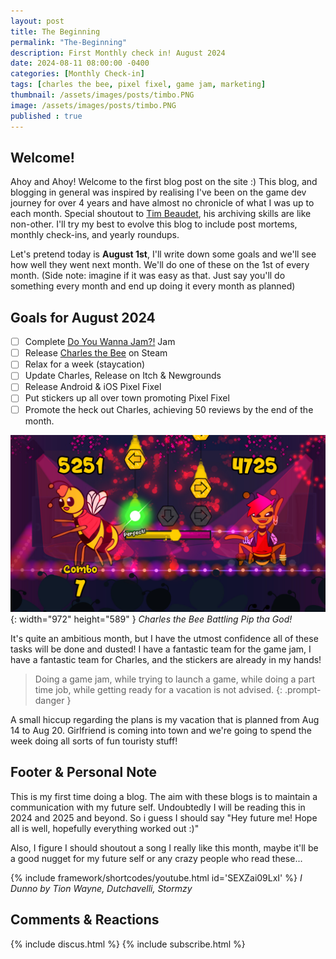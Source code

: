 ```yaml
---
layout: post
title: The Beginning
permalink: "The-Beginning"
description: First Monthly check in! August 2024
date: 2024-08-11 08:00:00 -0400
categories: [Monthly Check-in]
tags: [charles the bee, pixel fixel, game jam, marketing]
thumbnail: /assets/images/posts/timbo.PNG
image: /assets/images/posts/timbo.PNG
published : true
---
```


## Welcome!

Ahoy and Ahoy! Welcome to the first blog post on the site :) This blog, and blogging in general was inspired by realising I've been on the game dev journey for over 4 years and have almost no chronicle of what I was up to each month. Special shoutout to [Tim Beaudet](https://www.timbeaudet.com), his archiving skills are like non-other. I'll try my best to evolve this blog to include post mortems, monthly check-ins, and yearly roundups. 

Let's pretend today is **August 1st**, I'll write down some goals and we'll see how well they went next month. We'll do one of these on the 1st of every month. (Side note: imagine if it was easy as that. Just say you'll do something every month and end up doing it every month as planned)

## Goals for August 2024
  - [ ] Complete [Do You Wanna Jam?!](https://itch.io/jam/do-you-wanna-jam-2024) Jam
  - [ ] Release [Charles the Bee](https://store.steampowered.com/app/2485090/Charles_the_Bee/) on Steam
  - [ ] Relax for a week (staycation)
  - [ ] Update Charles, Release on Itch & Newgrounds
  - [ ] Release Android & iOS Pixel Fixel
  - [ ] Put stickers up all over town promoting Pixel Fixel
  - [ ] Promote the heck out Charles, achieving 50 reviews by the end of the month.
 
![Charles the Bee Screenshot](/assets/images/posts/charlesscreenshot.jpg){: width="972" height="589" }
_Charles the Bee Battling Pip tha God!_

It's quite an ambitious month, but I have the utmost confidence all of these tasks will be done and dusted! I have a fantastic team for the game jam, I have a fantastic team for Charles, and the stickers are already in my hands!



> Doing a game jam, while trying to launch a game, while doing a part time job, while getting ready for a vacation is not advised.
{: .prompt-danger } 

A small hiccup regarding the plans is my vacation that is planned from Aug 14 to Aug 20. Girlfriend is coming into town and we're going to spend the week doing all sorts of fun touristy stuff!



## Footer & Personal Note

This is my first time doing a blog. The aim with these blogs is to maintain a communication with my future self. Undoubtedly I will be reading this in 2024 and 2025 and beyond. So i guess I should say "Hey future me! Hope all is well, hopefully everything worked out :)" 

Also, I figure I should shoutout a song I really like this month, maybe it'll be a good nugget for my future self or any crazy people who read these...

{% include framework/shortcodes/youtube.html id='SEXZai09LxI' %}
_I Dunno by Tion Wayne, Dutchavelli, Stormzy_

## Comments & Reactions

{% include discus.html %}
{% include subscribe.html %}